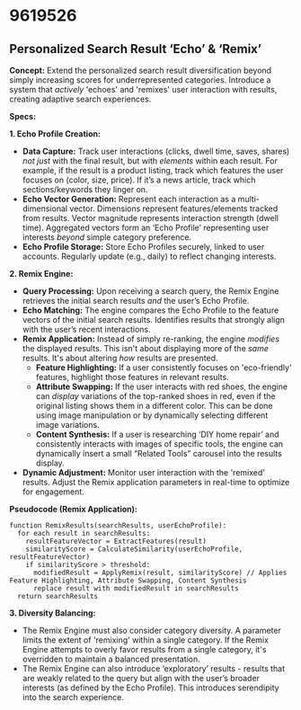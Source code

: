 # 9619526

## Personalized Search Result ‘Echo’ & ‘Remix’

**Concept:** Extend the personalized search result diversification beyond simply increasing scores for underrepresented categories. Introduce a system that *actively* 'echoes' and 'remixes' user interaction with results, creating adaptive search experiences.

**Specs:**

**1. Echo Profile Creation:**

*   **Data Capture:** Track user interactions (clicks, dwell time, saves, shares) *not just* with the final result, but with *elements* within each result. For example, if the result is a product listing, track which features the user focuses on (color, size, price). If it’s a news article, track which sections/keywords they linger on.
*   **Echo Vector Generation:**  Represent each interaction as a multi-dimensional vector.  Dimensions represent features/elements tracked from results. Vector magnitude represents interaction strength (dwell time).  Aggregated vectors form an ‘Echo Profile’ representing user interests *beyond* simple category preference.
*   **Echo Profile Storage:** Store Echo Profiles securely, linked to user accounts. Regularly update (e.g., daily) to reflect changing interests.

**2.  Remix Engine:**

*   **Query Processing:** Upon receiving a search query, the Remix Engine retrieves the initial search results *and* the user’s Echo Profile.
*   **Echo Matching:** The engine compares the Echo Profile to the feature vectors of the initial search results. Identifies results that strongly align with the user’s recent interactions.
*   **Remix Application:** Instead of simply re-ranking, the engine *modifies* the displayed results. This isn't about displaying more of the *same* results. It's about altering *how* results are presented.
    *   **Feature Highlighting:** If a user consistently focuses on 'eco-friendly' features, highlight those features in relevant results.
    *   **Attribute Swapping:** If the user interacts with red shoes, the engine can *display* variations of the top-ranked shoes in red, even if the original listing shows them in a different color. This can be done using image manipulation or by dynamically selecting different image variations.
    *   **Content Synthesis:** If a user is researching ‘DIY home repair’ and consistently interacts with images of specific tools, the engine can dynamically insert a small “Related Tools” carousel into the results display.
*   **Dynamic Adjustment:** Monitor user interaction with the 'remixed' results. Adjust the Remix application parameters in real-time to optimize for engagement.

**Pseudocode (Remix Application):**

```
function RemixResults(searchResults, userEchoProfile):
  for each result in searchResults:
    resultFeatureVector = ExtractFeatures(result)
    similarityScore = CalculateSimilarity(userEchoProfile, resultFeatureVector)
    if similarityScore > threshold:
      modifiedResult = ApplyRemix(result, similarityScore) // Applies Feature Highlighting, Attribute Swapping, Content Synthesis
      replace result with modifiedResult in searchResults
  return searchResults
```

**3.  Diversity Balancing:**

*   The Remix Engine must also consider category diversity.  A parameter limits the extent of 'remixing' within a single category. If the Remix Engine attempts to overly favor results from a single category, it's overridden to maintain a balanced presentation.
*   The Remix Engine can also introduce ‘exploratory’ results - results that are weakly related to the query but align with the user’s broader interests (as defined by the Echo Profile). This introduces serendipity into the search experience.